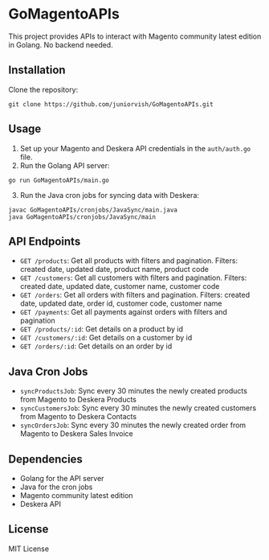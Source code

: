 # GoMagentoAPIs

This project provides APIs to interact with Magento community latest edition in Golang. No backend needed.

## Installation

Clone the repository:

```
git clone https://github.com/juniorvish/GoMagentoAPIs.git
```

## Usage

1. Set up your Magento and Deskera API credentials in the `auth/auth.go` file.
2. Run the Golang API server:

```
go run GoMagentoAPIs/main.go
```

3. Run the Java cron jobs for syncing data with Deskera:

```
javac GoMagentoAPIs/cronjobs/JavaSync/main.java
java GoMagentoAPIs/cronjobs/JavaSync/main
```

## API Endpoints

- `GET /products`: Get all products with filters and pagination. Filters: created date, updated date, product name, product code
- `GET /customers`: Get all customers with filters and pagination. Filters: created date, updated date, customer name, customer code
- `GET /orders`: Get all orders with filters and pagination. Filters: created date, updated date, order id, customer code, customer name
- `GET /payments`: Get all payments against orders with filters and pagination
- `GET /products/:id`: Get details on a product by id
- `GET /customers/:id`: Get details on a customer by id
- `GET /orders/:id`: Get details on an order by id

## Java Cron Jobs

- `syncProductsJob`: Sync every 30 minutes the newly created products from Magento to Deskera Products
- `syncCustomersJob`: Sync every 30 minutes the newly created customers from Magento to Deskera Contacts
- `syncOrdersJob`: Sync every 30 minutes the newly created order from Magento to Deskera Sales Invoice

## Dependencies

- Golang for the API server
- Java for the cron jobs
- Magento community latest edition
- Deskera API

## License

MIT License